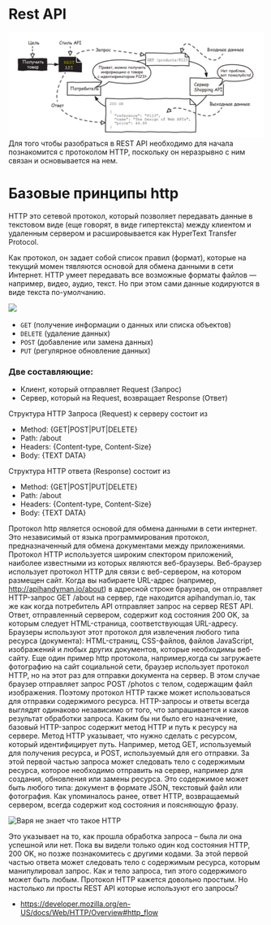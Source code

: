# Rest API
![img.png](img.png)
Для того чтобы разобраться в REST API необходимо для начала познакомится с протоколом HTTP, поскольку он неразрывно с ним связан и основывается на нем. 

# Базовые принципы http
HTTP это сетевой протокол, который позволяет передавать данные в текстовом виде (еще говорят, в виде гипертекста) между клиентом и удаленным сервером и расшировывается как  HyperText Transfer Protocol. 

Как протокол, он задает собой список правил (формат), которые на текущий момен тявляются основой для обмена данными в сети Интернет. HTTP умеет передавать все возможные форматы файлов — например, видео, аудио, текст. Но при этом сами данные кодируются в виде текста по-умолчанию.

![](https://miro.medium.com/max/1400/1*i2tUjWy44-dYT9qsaWbvig.png)


- `GET` (получение информации о данных или списка объектов)
- `DELETE` (удаление данных)
- `POST` (добавление или замена данных)
- `PUT` (регулярное обновление данных)



### Две составляющие: 

- Клиент, который отправляет Request (Запрос)
- Сервер, который на Request, возвращает Response (Ответ)


Структура HTTP Запроса (Request) к серверу состоит из

- Method: {GET|POST|PUT|DELETE}
- Path: /about
- Headers: {Content-type, Content-Size}
- Body: {TEXT DATA}

Структура HTTP ответа (Response)  состоит из

- Method: {GET|POST|PUT|DELETE}
- Path: /about
- Headers: {Content-type, Content-Size}
- Body: {TEXT DATA}

Протокол http является основой для обмена данными в сети интернет. Это 
независимый от языка программирования протокол, предназначенный 
для обмена документами между приложениями. Протокол HTTP используется широким спектором приложений, наиболее известными из которых являются веб-браузеры.
Веб-браузер использует протокол HTTP для связи с веб-сервером, 
на котором размещен сайт. Когда вы набираете URL-адрес (например, 
http://apihandyman.io/about) в адресной строке браузера, он отправляет 
HTTP-запрос GET /about на сервер, где находится apihandyman.io, так 
же как когда потребитель API отправляет запрос на сервер REST API. Ответ, отправленный сервером, содержит код состояния 200 OK, за которым следует HTML-страница, соответствующая URL-адресу.
Браузеры используют этот протокол для извлечения любого типа ресурса (документа): HTML-страниц, CSS-файлов, файлов JavaScript, изображений и любых других документов, которые необходимы веб-сайту. 
Еще один пример http протокола, например,когда сы  загружаете фотографию на сайт социальной сети, браузер использует протокол HTTP, но на этот раз для отправки документа на сервер. В этом случае браузер отправляет запрос POST /photos с телом, содержащим файл 
изображения. Поэтому протокол HTTP также может использоваться для 
отправки содержимого ресурса.
HTTP-запросы и ответы всегда выглядят одинаково независимо от 
того, что запрашивается и каков результат обработки запроса.
Каким бы ни было его назначение, базовый HTTP-запрос содержит 
метод HTTP и путь к ресурсу на сервере. Метод HTTP указывает, что нужно сделать 
с ресурсом, который идентифицирует путь. Например, метод GET, используемый для получения ресурса, и POST, используемый 
для его отправки.
За этой первой частью запроса может следовать тело с содержимым 
ресурса, которое необходимо отправить на сервер, например для создания, обновления или замены ресурса.
Это содержимое может быть любого типа: документ в формате JSON, текстовый файл или фотография.
Как упоминалось ранее, ответ HTTP, возвращаемый сервером, всегда 
содержит код состояния и поясняющую фразу.

![Варя не знает что такое HTTP](https://www.infidigit.com/wp-content/uploads/2019/12/20191227_012601_0000.png)

Это указывает на то, как 
прошла обработка запроса – была ли она успешной или нет. Пока вы видели только один код состояния HTTP, 200 OK, но позже познакомитесь 
с другими кодами. За этой первой частью ответа может следовать тело с содержимым ресурса, которым манипулировал запрос.
Как и тело запроса, тип этого содержимого может быть любым.
Протокол HTTP кажется довольно простым. Но настолько ли просты REST API которые используют его запросы?


- https://developer.mozilla.org/en-US/docs/Web/HTTP/Overview#http_flow
